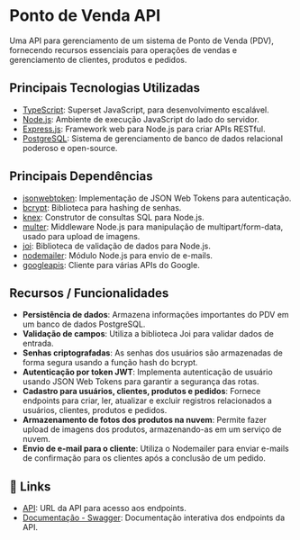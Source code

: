 # Ponto de Venda API

Uma API para gerenciamento de um sistema de Ponto de Venda (PDV), fornecendo recursos essenciais para operações de vendas e gerenciamento de clientes, produtos e pedidos.

## Principais Tecnologias Utilizadas
- [TypeScript](https://www.typescriptlang.org/): Superset JavaScript, para desenvolvimento escalável.
- [Node.js](https://nodejs.org/en): Ambiente de execução JavaScript do lado do servidor.
- [Express.js](https://expressjs.com/pt-br/): Framework web para Node.js para criar APIs RESTful.
- [PostgreSQL](https://www.postgresql.org/): Sistema de gerenciamento de banco de dados relacional poderoso e open-source.

## Principais Dependências
- [jsonwebtoken](https://www.npmjs.com/package/jsonwebtoken): Implementação de JSON Web Tokens para autenticação.
- [bcrypt](https://www.npmjs.com/package/bcrypt): Biblioteca para hashing de senhas.
- [knex](https://www.npmjs.com/package/knex): Construtor de consultas SQL para Node.js.
- [multer](https://www.npmjs.com/package/multer): Middleware Node.js para manipulação de multipart/form-data, usado para upload de imagens.
- [joi](https://www.npmjs.com/package/joi): Biblioteca de validação de dados para Node.js.
- [nodemailer](https://www.npmjs.com/package/nodemailer): Módulo Node.js para envio de e-mails.
- [googleapis](https://www.npmjs.com/package/googleapis): Cliente para várias APIs do Google.

## Recursos / Funcionalidades
- **Persistência de dados**: Armazena informações importantes do PDV em um banco de dados PostgreSQL.
- **Validação de campos**: Utiliza a biblioteca Joi para validar dados de entrada.
- **Senhas criptografadas**: As senhas dos usuários são armazenadas de forma segura usando a função hash do bcrypt.
- **Autenticação por token JWT**: Implementa autenticação de usuário usando JSON Web Tokens para garantir a segurança das rotas.
- **Cadastro para usuários, clientes, produtos e pedidos**: Fornece endpoints para criar, ler, atualizar e excluir registros relacionados a usuários, clientes, produtos e pedidos.
- **Armazenamento de fotos dos produtos na nuvem**: Permite fazer upload de imagens dos produtos, armazenando-as em um serviço de nuvem.
- **Envio de e-mail para o cliente**: Utiliza o Nodemailer para enviar e-mails de confirmação para os clientes após a conclusão de um pedido.

## 🔗 Links

- [API](https://patrick-sistema-pdv.vercel.app/): URL da API para acesso aos endpoints.
- [Documentação - Swagger](https://patrick-sistema-pdv.vercel.app/api-doc/#/): Documentação interativa dos endpoints da API.
